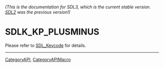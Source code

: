 ###### (This is the documentation for SDL3, which is the current stable version. [SDL2](https://wiki.libsdl.org/SDL2/) was the previous version!)
# SDLK_KP_PLUSMINUS

Please refer to [SDL_Keycode](SDL_Keycode) for details.

----
[CategoryAPI](CategoryAPI), [CategoryAPIMacro](CategoryAPIMacro)

